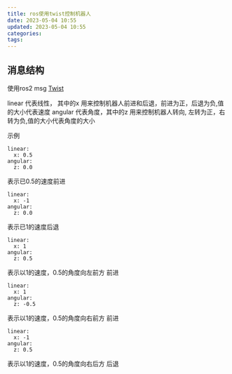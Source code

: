 ```yaml
---
title: ros使用twist控制机器人
date: 2023-05-04 10:55
updated: 2023-05-04 10:55
categories: 
tags: 
---
```

## 消息结构

使用ros2 msg [Twist](https://docs.ros.org/en/noetic/api/geometry_msgs/html/msg/Twist.html)

linear 代表线性， 其中的x 用来控制机器人前进和后退，前进为正，后退为负,值的大小代表速度
angular 代表角度，其中的z 用来控制机器人转向, 左转为正，右转为负,值的大小代表角度的大小

示例

```
linear:
  x: 0.5
angular:
  z: 0.0
```
表示已0.5的速度前进

```
linear:
  x: -1
angular:
  z: 0.0
```
表示已1的速度后退

```
linear:
  x: 1
angular:
  z: 0.5
```
表示以1的速度，0.5的角度向左前方 前进

```
linear:
  x: 1
angular:
  z: -0.5
```
表示以1的速度，0.5的角度向右前方 前进

```
linear:
  x: -1
angular:
  z: 0.5
```
表示以1的速度，0.5的角度向右后方 后退

